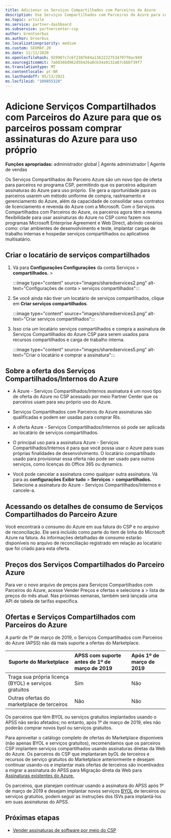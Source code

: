 ```yaml
---
title: Adicionar os Serviços Compartilhados com Parceiros do Azure
description: Use Serviços Compartilhados com Parceiros do Azure para comprar assinaturas do Azure para seu próprio uso e ter um método uniforme para comprar, acompanhar e gerenciar o Azure.
ms.topic: article
ms.service: partner-dashboard
ms.subservice: partnercenter-csp
author: brentserbus
ms.author: brserbus
ms.localizationpriority: medium
ms.custom: SEOMAY.20
ms.date: 11/11/2020
ms.openlocfilehash: 929907c7c6f238fb84a13622227534797f0ac949
ms.sourcegitcommit: 7a6836bd962d5b426a8cb34a9132a87cbbbf39f7
ms.translationtype: MT
ms.contentlocale: pt-BR
ms.lasthandoff: 05/13/2021
ms.locfileid: "109855328"
---
```

# <a name="add-azure-partner-shared-services-so-partners-can-buy-azure-subscriptions-for-their-own-use"></a>Adicione Serviços Compartilhados com Parceiros do Azure para que os parceiros possam comprar assinaturas do Azure para uso próprio

**Funções apropriadas:** administrador global | Agente administrador | Agente de vendas

Os Serviços Compartilhados do Parceiro Azure são um novo tipo de oferta para parceiros no programa CSP, permitindo que os parceiros adquiram assinaturas do Azure para uso próprio.  Ele gera a oportunidade para os parceiros usarem um método uniforme de compra, rastreamento e gerenciamento do Azure, além da capacidade de consolidar seus contratos de licenciamento e revenda do Azure com a Microsoft. Com o Serviços Compartilhados com Parceiros do Azure, os parceiros agora têm a mesma flexibilidade para usar assinaturas do Azure no CSP como fazem nos programas Microsoft Enterprise Agreement e Web Direct, abrindo cenários como: criar ambientes de desenvolvimento e teste, implantar cargas de trabalho internas e hospedar serviços compartilhados ou aplicativos multisatário.  

## <a name="create-the-shared-services-tenant"></a>Criar o locatário de serviços compartilhados

1. Vá para **Configurações Configurações** da conta Serviços  >  **compartilhados.**  >  

   :::image type="content" source="images/sharedservices2.png" alt-text="Configurações de conta > serviços compartilhados":::

2. Se você ainda não tiver um locatário de serviços compartilhados, clique em **Criar serviços compartilhados**.

   :::image type="content" source="images/sharedservices3.png" alt-text="Criar serviços compartilhados":::

3. Isso cria um locatário serviços compartilhados e compra a assinatura de Serviços Compartilhados do Azure CSP para serem usados para recursos compartilhados e carga de trabalho interna.

   :::image type="content" source="images/sharedservices5.png" alt-text="Criar o locatário e comprar a assinatura":::

## <a name="about-the-azure--internalshared-services-offer"></a>Sobre a oferta dos Serviços Compartilhados/Internos do Azure

- A Azure - Serviços Compartilhados/Internos assinatura é um novo tipo de oferta do Azure no CSP acessado por meio Partner Center que os parceiros usam para seu próprio uso do Azure.

- Serviços Compartilhados com Parceiros do Azure assinaturas são qualificadas e podem ser usadas para comprar RIs.

- A oferta Azure - Serviços Compartilhados/Internos só pode ser aplicada ao locatário de serviços compartilhados.

- O principal uso para a assinatura Azure - Serviços Compartilhados/Internos é para que você possa usar o Azure para suas próprias finalidades de desenvolvimento. O locatário compartilhado usado para provisionar essa oferta não pode ser usado para outros serviços, como licenças do Office 365 ou dynamics.

- Você pode cancelar a assinatura como qualquer outra assinatura. Vá para as **configurações Exibir tudo**  >  **Serviços**  >  **compartilhados.** Selecione a assinatura do Azure - Serviços Compartilhados/Internos e cancele-a.

## <a name="accessing-azure-partner-shared-services-consumption-details"></a>Acessando os detalhes de consumo de Serviços Compartilhados do Parceiro Azure

Você encontrará o consumo do Azure em sua fatura do CSP e no arquivo de reconciliação. Ele será incluído como parte do item de linha do Microsoft Azure na fatura. As informações detalhadas de consumo estarão disponíveis no arquivo de reconciliação registrado em relação ao locatário que foi criado para esta oferta.

## <a name="azure-partner-shared-services-pricing"></a>Preços dos Serviços Compartilhados do Parceiro Azure

Para ver o novo arquivo de preços para Serviços Compartilhados com Parceiros do Azure, acesse Vender Preços e ofertas e selecione a  >   lista de preços do mês atual. Nas próximas semanas, também será lançada uma API de tabela de tarifas específica.

## <a name="marketplace-offers-and-azure-partner-shared-services"></a>Ofertas e Serviços Compartilhados com Parceiros do Azure

A partir de 1º de março de 2019, o Serviços Compartilhados com Parceiros do Azure (APSS) não dá mais suporte a ofertas do Marketplace.

|**Suporte do Marketplace**   |**APSS com suporte antes de 1º de março de 2019**|**Após 1º de março de 2019**|
|---------------------------|:----------------------------|:-------------------|
|Traga sua própria licença (BYOL) e serviços gratuitos   | Sim   | Não|
|Outras ofertas do marketplace de terceiros   | Não   |Não|

Os parceiros que têm BYOL ou serviços gratuitos implantados usando o APSS não serão afetados; no entanto, após 1º de março de 2019, eles não poderão comprar novos byol ou serviços gratuitos.

Para aproveitar o catálogo completo de ofertas do Marketplace disponíveis (não apenas BYOL e serviços gratuitos), recomendamos que os parceiros CSP implantem serviços compartilhados usando assinaturas diretas da Web do Azure.  Os parceiros do CSP que implantaram byOL de terceiros e recursos de serviço gratuitos do Marketplace anteriormente e desejam continuar usando-os e implantar mais ofertas de terceiros são incentivados a migrar a assinatura do APSS para Migração direta da Web para [Assinaturas existentes do Azure.](/azure/cloud-solution-provider/migration/migration#migrating-existing-azure-subscriptions)

Os parceiros, que planejam continuar usando a assinatura do APSS após 1º de março de 2019 e desejam implantar novos serviços [BYOL](https://azuremarketplace.microsoft.com/marketplace/apps?filters=byol) de terceiros ou serviços gratuitos, podem seguir as instruções dos ISVs para implantá-los em suas assinaturas do APSS.

## <a name="next-steps"></a>Próximas etapas

- [Vender assinaturas de software por meio do CSP](csp-software-subscriptions.md)